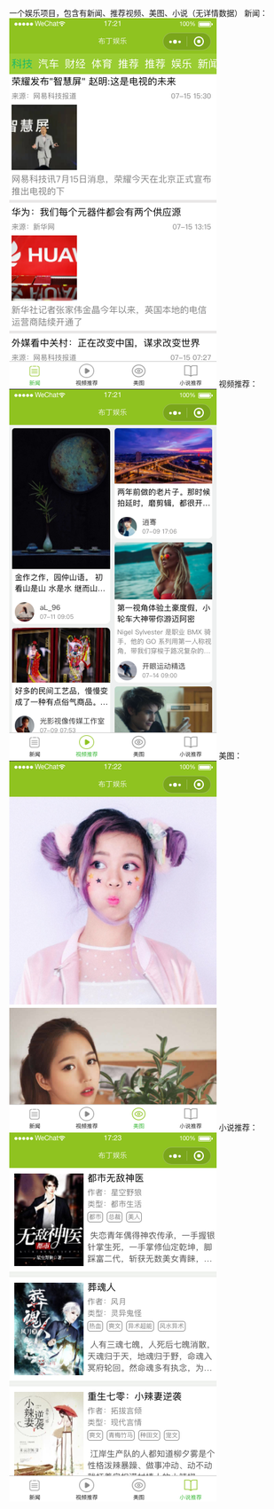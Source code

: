一个娱乐项目，包含有新闻、推荐视频、美图、小说（无详情数据） 
新闻： 
![news](https://github.com/Kelan-Ju/wechat_entertainment/blob/master/screenshot/applet_news.png?raw=true)
视频推荐： 
![vedios](https://github.com/Kelan-Ju/wechat_entertainment/blob/master/screenshot/applet_vedio.png?raw=true)
美图： 
![photos](https://github.com/Kelan-Ju/wechat_entertainment/blob/master/screenshot/applet_photo.png?raw=true)
小说推荐： 
![novesl](https://github.com/Kelan-Ju/wechat_entertainment/blob/master/screenshot/applet_novel.png?raw=true)
